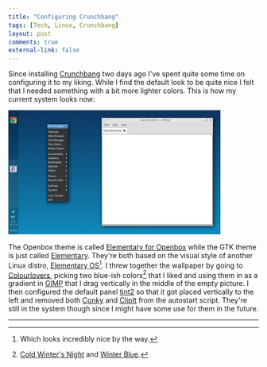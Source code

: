 ```yaml
---
title: "Configuring Crunchbang"
tags: [Tech, Linux, Crunchbang]
layout: post
comments: true
external-link: false
---
```


Since installing [Crunchbang](http://crunchbang.org/ "Crunchbang Linux") two days ago I've spent quite some time on configuring it to my liking. While I find the default look to be quite nice I felt that I needed something with a bit more lighter colors. This is how my current system looks now:

![Crunchbang Elementary](/images/blog/2012-12-16-crunchbang-elementary.png "Crunchbang Elementary")

The Openbox theme is called [Elementary for Openbox](http://grvrulz.deviantart.com/art/elementary-for-openbox-253002995 "Elementary for Openbox") while the GTK theme is just called [Elementary](http://danrabbit.deviantart.com/art/elementary-gtk-theme-83104033 "Elementary GTK Theme"). They're both based on the visual style of another Linux distro, [Elementary OS](http://elementaryos.org/ "Elementary OS")[^20121216-1]. I threw together the wallpaper by going to [Colourlovers](http://colourlovers.com/ "Colourlovers"), picking two blue-ish colors[^20121216-2] that I liked and using them in as a gradient in [GIMP](http://www.gimp.org/ "GIMP") that I drag vertically in the middle of the empty picture. I then configured the default panel [tint2](http://code.google.com/p/tint2/ "tint2") so that it got placed vertically to the left and removed both [Conky](http://conky.sourceforge.net/ "Conky") and [ClipIt](http://clipit.rspwn.com/ "ClipIt") from the autostart script. They're still in the system though since I might have some use for them in the future.

***

[^20121216-1]: Which looks incredibly nice by the way.
[^20121216-2]: [Cold Winter's Night](http://www.colourlovers.com/color/0D3561/Cold_Winters_Night "Cold Winter's Night") and [Winter Blue](http://www.colourlovers.com/color/108BBB/Winter_Blue "Winter Blue").
